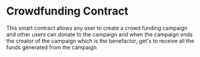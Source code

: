 # Crowdfunding Contract

This smart contract allows any user to create a crowd funding campaign and other users can donate to the campaign and when the campaign ends the creator of the campaign which is the benefactor, get's to receive all the funds generated from the campaign